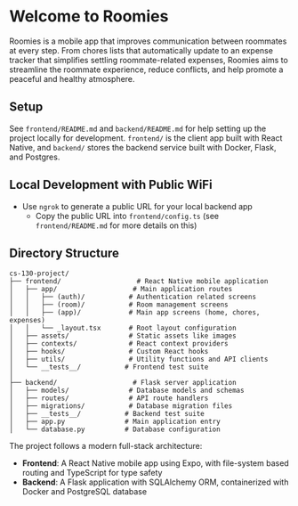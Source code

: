 # Welcome to Roomies
Roomies is a mobile app that improves communication between roommates at every step. From chores lists that automatically update to an expense tracker that simplifies settling roommate-related expenses, Roomies aims to streamline the roommate experience, reduce conflicts, and help promote a peaceful and healthy atmosphere.

## Setup
See `frontend/README.md` and `backend/README.md` for help setting up the project locally for development. `frontend/` is the client app built with React Native, and `backend/` stores the backend service built with Docker, Flask, and Postgres. 

## Local Development with Public WiFi
- Use `ngrok` to generate a public URL for your local backend app
  - Copy the public URL into `frontend/config.ts` (see `frontend/README.md` for more details on this)

## Directory Structure

```
cs-130-project/
├── frontend/                   # React Native mobile application
│   ├── app/                   # Main application routes
│   │   ├── (auth)/           # Authentication related screens
│   │   ├── (room)/           # Room management screens
│   │   ├── (app)/            # Main app screens (home, chores, expenses)
│   │   └── _layout.tsx       # Root layout configuration
│   ├── assets/               # Static assets like images
│   ├── contexts/             # React context providers
│   ├── hooks/                # Custom React hooks
│   ├── utils/                # Utility functions and API clients
│   └── __tests__/           # Frontend test suite
│
├── backend/                   # Flask server application
│   ├── models/               # Database models and schemas
│   ├── routes/               # API route handlers
│   ├── migrations/           # Database migration files
│   ├── __tests__/           # Backend test suite
│   ├── app.py               # Main application entry
│   └── database.py          # Database configuration
```

The project follows a modern full-stack architecture:
- **Frontend**: A React Native mobile app using Expo, with file-system based routing and TypeScript for type safety
- **Backend**: A Flask application with SQLAlchemy ORM, containerized with Docker and PostgreSQL database
